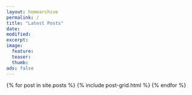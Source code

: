 ```yaml
---
layout: homearchive
permalink: /
title: "Latest Posts"
date:
modified:
excerpt:
image:
  feature:
  teaser:
  thumb:
ads: false
---
```


<div class="tiles">
{% for post in site.posts %}
	{% include post-grid.html %}
{% endfor %}
</div><!-- /.tiles -->
